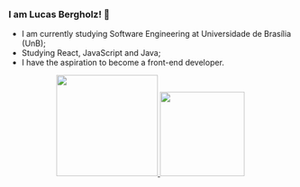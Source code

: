 ### I am Lucas Bergholz! 👋

- I am currently studying Software Engineering at Universidade de Brasília (UnB);
- Studying React, JavaScript and Java;
- I have the aspiration to become a front-end developer.

<div align="center">
  <a href="https://github.com/LucasBergholz">
  <img height="180em" src="https://github-readme-stats.vercel.app/api?username=LucasBergholz&show_icons=true&theme=dark&include_all_commits=true&count_private=true"/>
  <img height="150em" src="https://github-readme-stats.vercel.app/api/top-langs/?username=LucasBergholz&layout=compact&langs_count=7&theme=dark"/>
</div>
